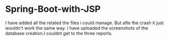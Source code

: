 # Spring-Boot-with-JSP
I have added all the related the files i could manage. But afte the crash it just wouldn't work the same way. I have uploaded the screenshots of the database creation.I couldnt get to the three reports.
